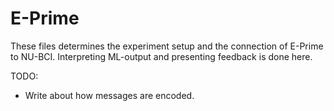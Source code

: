# E-Prime
These files determines the experiment setup and the connection of E-Prime to NU-BCI.
Interpreting ML-output and presenting feedback is done here.

TODO:
  * Write about how messages are encoded.
